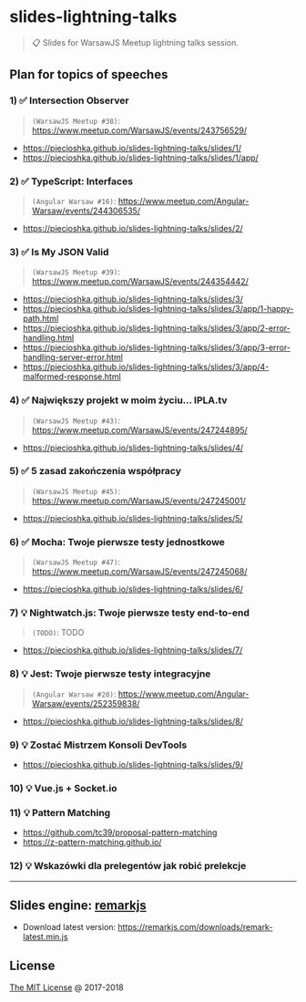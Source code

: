 # slides-lightning-talks

> :clipboard: Slides for WarsawJS Meetup lightning talks session.

## Plan for topics of speeches

### 1) :white_check_mark: Intersection Observer

> `(WarsawJS Meetup #38)`: https://www.meetup.com/WarsawJS/events/243756529/

* https://piecioshka.github.io/slides-lightning-talks/slides/1/
* https://piecioshka.github.io/slides-lightning-talks/slides/1/app/

### 2) :white_check_mark: TypeScript: Interfaces

> `(Angular Warsaw #16)`: https://www.meetup.com/Angular-Warsaw/events/244306535/

* https://piecioshka.github.io/slides-lightning-talks/slides/2/

### 3) :white_check_mark: Is My JSON Valid

> `(WarsawJS Meetup #39)`: https://www.meetup.com/WarsawJS/events/244354442/

* https://piecioshka.github.io/slides-lightning-talks/slides/3/
* https://piecioshka.github.io/slides-lightning-talks/slides/3/app/1-happy-path.html
* https://piecioshka.github.io/slides-lightning-talks/slides/3/app/2-error-handling.html
* https://piecioshka.github.io/slides-lightning-talks/slides/3/app/3-error-handling-server-error.html
* https://piecioshka.github.io/slides-lightning-talks/slides/3/app/4-malformed-response.html

### 4) :white_check_mark: Największy projekt w moim życiu... IPLA.tv 

> `(WarsawJS Meetup #43)`: https://www.meetup.com/WarsawJS/events/247244895/

* https://piecioshka.github.io/slides-lightning-talks/slides/4/

### 5) :white_check_mark: 5 zasad zakończenia współpracy

> `(WarsawJS Meetup #45)`: https://www.meetup.com/WarsawJS/events/247245001/

* https://piecioshka.github.io/slides-lightning-talks/slides/5/

### 6) :white_check_mark: Mocha: Twoje pierwsze testy jednostkowe

> `(WarsawJS Meetup #47)`: https://www.meetup.com/WarsawJS/events/247245068/

* https://piecioshka.github.io/slides-lightning-talks/slides/6/

### 7) :bulb: Nightwatch.js: Twoje pierwsze testy end-to-end

> `(TODO)`: TODO

* https://piecioshka.github.io/slides-lightning-talks/slides/7/

### 8) :bulb: Jest: Twoje pierwsze testy integracyjne

> `(Angular Warsaw #20)`: https://www.meetup.com/Angular-Warsaw/events/252359838/

* https://piecioshka.github.io/slides-lightning-talks/slides/8/

### 9) :bulb: Zostać Mistrzem Konsoli DevTools

* https://piecioshka.github.io/slides-lightning-talks/slides/9/

### 10) :bulb: Vue.js + Socket.io

### 11) :bulb: Pattern Matching

* https://github.com/tc39/proposal-pattern-matching
* https://z-pattern-matching.github.io/

### 12) :bulb: Wskazówki dla prelegentów jak robić prelekcje

---

## Slides engine: [remarkjs](http://remarkjs.com)

* Download latest version: https://remarkjs.com/downloads/remark-latest.min.js

## License

[The MIT License](http://piecioshka.mit-license.org) @ 2017-2018
